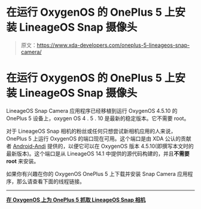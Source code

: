 # 在运行 OxygenOS 的 OnePlus 5 上安装 LineageOS Snap 摄像头

> 原文：<https://www.xda-developers.com/oneplus-5-lineageos-snap-camera/>

# 在运行 OxygenOS 的 OnePlus 5 上安装 LineageOS Snap 摄像头

LineageOS Snap Camera 应用程序已经移植到运行 OxygenOS 4.5.10 的 OnePlus 5 设备上，oxygen OS 4 . 5 . 10 是最新的稳定版本。它不需要 root。

对于 LineageOS Snap 相机的粉丝或任何只想尝试新相机应用的人来说，OnePlus 5 上运行 OxygenOS 的端口现在可用。这个端口是由 XDA 公认的贡献者 [Android-Andi](https://forum.xda-developers.com/member.php?u=5153662) 提供的，以便它可以在 OxygenOS 版本 4.5.10(即撰写本文时的最新版本)。这个端口是从 LineageOS 14.1 中提供的源代码构建的，并且**不需要 root** 来安装。

如果你有兴趣在你的 OxygenOS OnePlus 5 上下载并安装 Snap Camera 应用程序，那么请查看下面的线程链接。

* * *

[**在 OxygenOS 上为 OnePlus 5 抓取 LineageOS Snap 相机**](https://forum.xda-developers.com/oneplus-5/themes/app-snap-oneplus5-oos-t3668308)